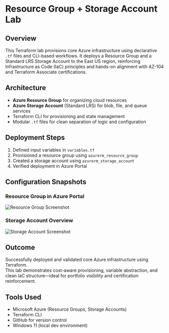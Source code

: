 # Resource Group + Storage Account Lab

## Overview

This Terraform lab provisions core Azure infrastructure using declarative `.tf` files and CLI-based workflows. It deploys a Resource Group and a Standard LRS Storage Account to the East US region, reinforcing Infrastructure as Code (IaC) principles and hands-on alignment with AZ-104 and Terraform Associate certifications.

## Architecture

- **Azure Resource Group** for organizing cloud resources  
- **Azure Storage Account** (Standard LRS) for blob, file, and queue services  
- Terraform CLI for provisioning and state management  
- Modular `.tf` files for clean separation of logic and configuration

## Deployment Steps

1. Defined input variables in `variables.tf`  
2. Provisioned a resource group using `azurerm_resource_group`  
3. Created a storage account using `azurerm_storage_account`  
4. Verified deployment in Azure Portal

## Configuration Snapshots

### Resource Group in Azure Portal  
![Resource Group Screenshot](./assets/resource-group.png)

### Storage Account Overview  
![Storage Account Screenshot](./assets/storage-account.png)

## Outcome

Successfully deployed and validated core Azure infrastructure using Terraform.  
This lab demonstrates cost-aware provisioning, variable abstraction, and clean IaC structure—ideal for portfolio visibility and certification reinforcement.

## Tools Used

- Microsoft Azure (Resource Groups, Storage Accounts)  
- Terraform CLI  
- GitHub for version control  
- Windows 11 (local dev environment)
